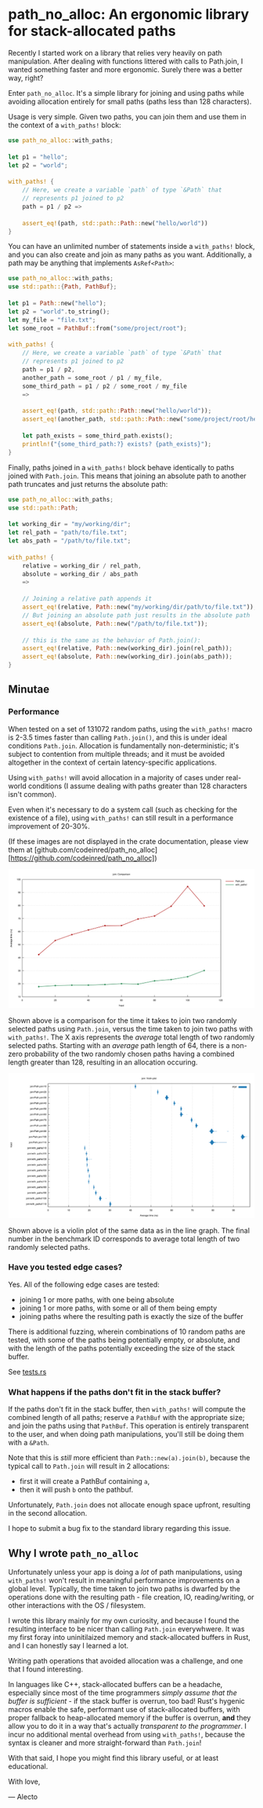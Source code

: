 # path_no_alloc: An ergonomic library for stack-allocated paths

Recently I started work on a library that relies very heavily on path
manipulation. After dealing with functions littered with calls to Path.join, I
wanted something faster and more ergonomic. Surely there was a better way,
right?

Enter `path_no_alloc`. It's a simple library for joining and using paths while
avoiding allocation entirely for small paths (paths less than 128 characters).

Usage is very simple. Given two paths, you can join them and use them in the
context of a `with_paths!` block:

```rust
use path_no_alloc::with_paths;

let p1 = "hello";
let p2 = "world";

with_paths! {
    // Here, we create a variable `path` of type `&Path` that
    // represents p1 joined to p2
    path = p1 / p2 =>

    assert_eq!(path, std::path::Path::new("hello/world"))
}
```

You can have an unlimited number of statements inside a `with_paths!` block, and
you can also create and join as many paths as you want. Additionally, a path may
be anything that implements `AsRef<Path>`:

```rust
use path_no_alloc::with_paths;
use std::path::{Path, PathBuf};

let p1 = Path::new("hello");
let p2 = "world".to_string();
let my_file = "file.txt";
let some_root = PathBuf::from("some/project/root");

with_paths! {
    // Here, we create a variable `path` of type `&Path` that
    // represents p1 joined to p2
    path = p1 / p2,
    another_path = some_root / p1 / my_file,
    some_third_path = p1 / p2 / some_root / my_file
    =>

    assert_eq!(path, std::path::Path::new("hello/world"));
    assert_eq!(another_path, std::path::Path::new("some/project/root/hello/file.txt"));

    let path_exists = some_third_path.exists();
    println!("{some_third_path:?} exists? {path_exists}");
}
```

Finally, paths joined in a `with_paths!` block behave identically to paths
joined with `Path.join`. This means that joining an absolute path to another
path truncates and just returns the absolute path:

```rust
use path_no_alloc::with_paths;
use std::path::Path;

let working_dir = "my/working/dir";
let rel_path = "path/to/file.txt";
let abs_path = "/path/to/file.txt";

with_paths! {
    relative = working_dir / rel_path,
    absolute = working_dir / abs_path
    =>

    // Joining a relative path appends it
    assert_eq!(relative, Path::new("my/working/dir/path/to/file.txt"));
    // But joining an absolute path just results in the absolute path
    assert_eq!(absolute, Path::new("/path/to/file.txt"));

    // this is the same as the behavior of Path.join():
    assert_eq!(relative, Path::new(working_dir).join(rel_path));
    assert_eq!(absolute, Path::new(working_dir).join(abs_path));
}
```

## Minutae

### Performance

When tested on a set of 131072 random paths, using the `with_paths!` macro is
2-3.5 times faster than calling `Path.join()`, and this is under ideal
conditions `Path.join`. Allocation is fundamentally non-deterministic; it's
subject to contention from multiple threads; and it must be avoided altogether
in the context of certain latency-specific applications.

Using `with_paths!` will avoid allocation in a majority of cases under
real-world conditions (I assume dealing with paths greater than 128 characters
isn't common).

Even when it's necessary to do a system call (such as checking for the existence
of a file), using `with_paths!` can still result in a performance improvement of
20-30%.

(If these images are not displayed in the crate documentation, please view them
at
[github.com/codeinred/path_no_alloc][https://github.com/codeinred/path_no_alloc])

![](docs/benchmarks/join/report/lines.svg)

Shown above is a comparison for the time it takes to join two randomly selected
paths using `Path.join`, versus the time taken to join two paths with
`with_paths!`. The X axis represents the _average_ total length of two randomly
selected paths. Starting with an _average_ path length of 64, there is a
non-zero probability of the two randomly chosen paths having a combined length
greater than 128, resulting in an allocation occuring.

![](docs/benchmarks/join/report/violin.svg)

Shown above is a violin plot of the same data as in the line graph. The final
number in the benchmark ID corresponds to average total length of two randomly
selected paths.

### Have you tested edge cases?

Yes. All of the following edge cases are tested:

- joining 1 or more paths, with one being absolute
- joining 1 or more paths, with some or all of them being empty
- joining paths where the resulting path is exactly the size of the buffer

There is additional fuzzing, wherein combinations of 10 random paths are tested,
with some of the paths being potentially empty, or absolute, and with the length
of the paths potentially exceeding the size of the stack buffer.

See [tests.rs](src/tests.rs#L86)

### What happens if the paths don't fit in the stack buffer?

If the paths don't fit in the stack buffer, then `with_paths!` will compute the
combined length of all paths; reserve a `PathBuf` with the appropriate size; and
join the paths using that `PathBuf`. This operation is entirely transparent to
the user, and when doing path manipulations, you'll still be doing them with a
`&Path`.

Note that this is _still_ more efficient than `Path::new(a).join(b)`, because
the typical call to `Path.join` will result in 2 allocations:

- first it will create a PathBuf containing `a`,
- then it will push `b` onto the pathbuf.

Unfortunately, `Path.join` does not allocate enough space upfront, resulting in
the second allocation.

I hope to submit a bug fix to the standard library regarding this issue.

## Why I wrote `path_no_alloc`

Unfortunately unless your app is doing a _lot_ of path manipulations, using
`with_paths!` won't result in meaningful performance improvements on a global
level. Typically, the time taken to join two paths is dwarfed by the operations
done with the resulting path - file creation, IO, reading/writing, or other
interactions with the OS / filesystem.

I wrote this library mainly for my own curiosity, and because I found the
resulting interface to be nicer than calling `Path.join` everywhwere. It was my
first foray into uninitilaized memory and stack-allocated buffers in Rust, and I
can honestly say I learned a lot.

Writing path operations that avoided allocation was a challenge, and one that I
found interesting.

In languages like C++, stack-allocated buffers can be a headache, especially
since most of the time programmers _simply assume that the buffer is
sufficient_ - if the stack buffer is overrun, too bad! Rust's hygenic macros
enable the safe, performant use of stack-allocated buffers, with proper fallback
to heap-allocated memory if the buffer is overrun, **and** they allow you to do
it in a way that's actually _transparent to the programmer_. I incur no
additional mental overhead from using `with_paths!`, because the syntax is
cleaner and more straight-forward than `Path.join`!

With that said, I hope you might find this library useful, or at least
educational.

With love,

— Alecto
